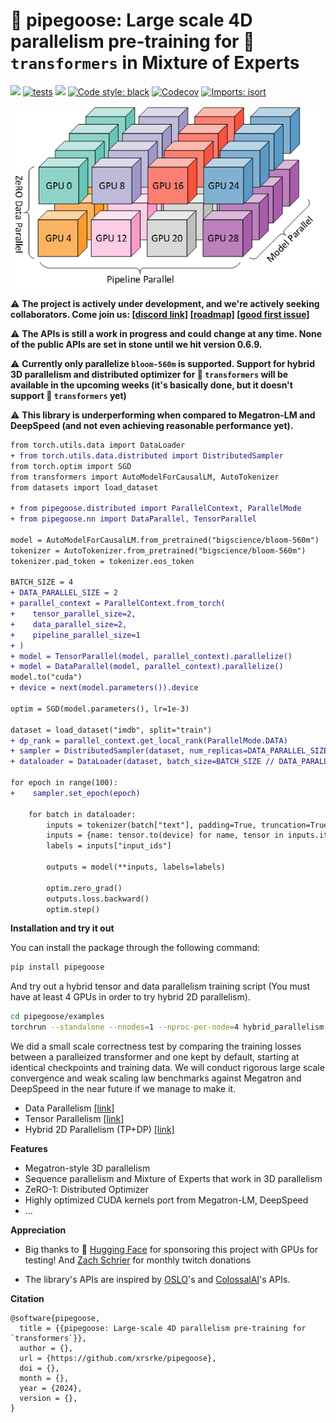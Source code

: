 # 🚧 pipegoose: Large scale 4D parallelism pre-training for 🤗 `transformers` in Mixture of Experts

[<img src="https://img.shields.io/badge/license-MIT-blue">](https://github.com/xrsrke/pipegoose) [![tests](https://github.com/xrsrke/pipegoose/actions/workflows/tests.yaml/badge.svg)](https://github.com/xrsrke/pipegoose/actions/workflows/tests.yaml) [<img src="https://img.shields.io/discord/767863440248143916?label=discord">](https://discord.gg/s9ZS9VXZ3p) [![Code style: black](https://img.shields.io/badge/code%20style-black-000000.svg)](https://github.com/psf/black) [<img alt="Codecov" src="https://img.shields.io/codecov/c/github/xrsrke/pipegoose">](https://app.codecov.io/gh/xrsrke/pipegoose) [![Imports: isort](https://img.shields.io/badge/%20imports-isort-%231674b1?style=flat&labelColor=ef8336)](https://pycqa.github.io/isort/)

![pipeline](3d-parallelism.png)

<!-- [![docs](https://img.shields.io/github/deployments/Production?label=docs&logo=vercel)](https://docs.dev/) -->


⚠️ **The project is actively under development, and we're actively seeking collaborators. Come join us: [[discord link]](https://discord.gg/s9ZS9VXZ3p) [[roadmap]](https://github.com/users/xrsrke/projects/5) [[good first issue]](https://github.com/xrsrke/pipegoose/issues?q=is%3Aopen+is%3Aissue+label%3A%22good+first+issue%22)**

⚠️ **The APIs is still a work in progress and could change at any time. None of the public APIs are set in stone until we hit version 0.6.9.**

⚠️ **Currently only parallelize `bloom-560m` is supported. Support for hybrid 3D parallelism and distributed optimizer for 🤗 `transformers` will be available in the upcoming weeks (it's basically done, but it doesn't support 🤗 `transformers` yet)**

⚠️ **This library is underperforming when compared to Megatron-LM and DeepSpeed (and not even achieving reasonable performance yet).**

```diff
from torch.utils.data import DataLoader
+ from torch.utils.data.distributed import DistributedSampler
from torch.optim import SGD
from transformers import AutoModelForCausalLM, AutoTokenizer
from datasets import load_dataset

+ from pipegoose.distributed import ParallelContext, ParallelMode
+ from pipegoose.nn import DataParallel, TensorParallel

model = AutoModelForCausalLM.from_pretrained("bigscience/bloom-560m")
tokenizer = AutoTokenizer.from_pretrained("bigscience/bloom-560m")
tokenizer.pad_token = tokenizer.eos_token

BATCH_SIZE = 4
+ DATA_PARALLEL_SIZE = 2
+ parallel_context = ParallelContext.from_torch(
+    tensor_parallel_size=2,
+    data_parallel_size=2,
+    pipeline_parallel_size=1
+ )
+ model = TensorParallel(model, parallel_context).parallelize()
+ model = DataParallel(model, parallel_context).parallelize()
model.to("cuda")
+ device = next(model.parameters()).device

optim = SGD(model.parameters(), lr=1e-3)

dataset = load_dataset("imdb", split="train")
+ dp_rank = parallel_context.get_local_rank(ParallelMode.DATA)
+ sampler = DistributedSampler(dataset, num_replicas=DATA_PARALLEL_SIZE, rank=dp_rank, seed=42)
+ dataloader = DataLoader(dataset, batch_size=BATCH_SIZE // DATA_PARALLEL_SIZE, shuffle=False, sampler=sampler)

for epoch in range(100):
+    sampler.set_epoch(epoch)

    for batch in dataloader:
        inputs = tokenizer(batch["text"], padding=True, truncation=True, max_length=1024, return_tensors="pt")
        inputs = {name: tensor.to(device) for name, tensor in inputs.items()}
        labels = inputs["input_ids"]

        outputs = model(**inputs, labels=labels)

        optim.zero_grad()
        outputs.loss.backward()
        optim.step()
```

**Installation and try it out**

You can install the package through the following command:

```bash
pip install pipegoose
```

And try out a hybrid tensor and data parallelism training script (You must have at least 4 GPUs in order to try hybrid 2D parallelism).

```bash
cd pipegoose/examples
torchrun --standalone --nnodes=1 --nproc-per-node=4 hybrid_parallelism.py
```

We did a small scale correctness test by comparing the training losses between a paralleized transformer and one kept by default, starting at identical checkpoints and training data. We will conduct rigorous large scale convergence and weak scaling law benchmarks against Megatron and DeepSpeed in the near future if we manage to make it.
- Data Parallelism [[link]](https://wandb.ai/xariusdrake/pipegoose/runs/smjfnm9g)
- Tensor Parallelism [[link]](https://wandb.ai/xariusdrake/pipegoose/runs/iz17f50n)
- Hybrid 2D Parallelism (TP+DP) [[link]](https://wandb.ai/xariusdrake/pipegoose/runs/us31p3q1)

**Features**
- Megatron-style 3D parallelism
- Sequence parallelism and Mixture of Experts that work in 3D parallelism
- ZeRO-1: Distributed Optimizer
- Highly optimized CUDA kernels port from Megatron-LM, DeepSpeed
- ...

**Appreciation**

- Big thanks to 🤗 [Hugging Face](https://huggingface.co/) for sponsoring this project with GPUs for testing! And [Zach Schrier](https://twitter.com/zach_schrier) for monthly twitch donations

- The library's APIs are inspired by [OSLO](https://github.com/EleutherAI/oslo)'s and [ColossalAI](https://github.com/hpcaitech/ColossalAI)'s APIs.

**Citation**

```
@software{pipegoose,
  title = {{pipegoose: Large-scale 4D parallelism pre-training for `transformers`}},
  author = {},
  url = {https://github.com/xrsrke/pipegoose},
  doi = {},
  month = {},
  year = {2024},
  version = {},
}
```
